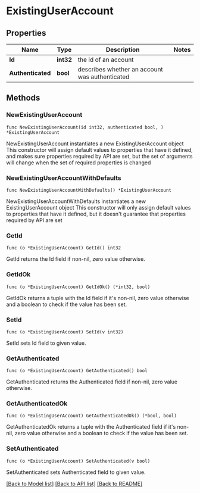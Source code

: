 # ExistingUserAccount

## Properties

Name | Type | Description | Notes
------------ | ------------- | ------------- | -------------
**Id** | **int32** | the id of an account | 
**Authenticated** | **bool** | describes whether an account was authenticated | 

## Methods

### NewExistingUserAccount

`func NewExistingUserAccount(id int32, authenticated bool, ) *ExistingUserAccount`

NewExistingUserAccount instantiates a new ExistingUserAccount object
This constructor will assign default values to properties that have it defined,
and makes sure properties required by API are set, but the set of arguments
will change when the set of required properties is changed

### NewExistingUserAccountWithDefaults

`func NewExistingUserAccountWithDefaults() *ExistingUserAccount`

NewExistingUserAccountWithDefaults instantiates a new ExistingUserAccount object
This constructor will only assign default values to properties that have it defined,
but it doesn't guarantee that properties required by API are set

### GetId

`func (o *ExistingUserAccount) GetId() int32`

GetId returns the Id field if non-nil, zero value otherwise.

### GetIdOk

`func (o *ExistingUserAccount) GetIdOk() (*int32, bool)`

GetIdOk returns a tuple with the Id field if it's non-nil, zero value otherwise
and a boolean to check if the value has been set.

### SetId

`func (o *ExistingUserAccount) SetId(v int32)`

SetId sets Id field to given value.


### GetAuthenticated

`func (o *ExistingUserAccount) GetAuthenticated() bool`

GetAuthenticated returns the Authenticated field if non-nil, zero value otherwise.

### GetAuthenticatedOk

`func (o *ExistingUserAccount) GetAuthenticatedOk() (*bool, bool)`

GetAuthenticatedOk returns a tuple with the Authenticated field if it's non-nil, zero value otherwise
and a boolean to check if the value has been set.

### SetAuthenticated

`func (o *ExistingUserAccount) SetAuthenticated(v bool)`

SetAuthenticated sets Authenticated field to given value.



[[Back to Model list]](../README.md#documentation-for-models) [[Back to API list]](../README.md#documentation-for-api-endpoints) [[Back to README]](../README.md)


